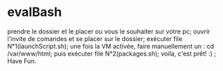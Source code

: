 # evalBash
prendre le dossier et le placer ou vous le souhaiter sur votre pc;
ouvrir l'invite de comandes et se placer sur le dossier;
exécuter file N°1(launchScript.sh);
une fois la VM activée, faire manuellement un : cd /var/www/html;
puis exécuter file N°2(packages.sh);
voila, c'est prêt! :) ;
Have Fun.
